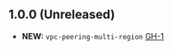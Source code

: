## 1.0.0 (Unreleased)

- **NEW:** `vpc-peering-multi-region` [GH-1]( https://github.com/terraform-alicloud-modules/terraform-alicloud-vpc-peering-multi-region/pull/1)
